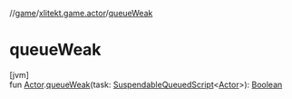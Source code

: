 //[game](../../index.md)/[xlitekt.game.actor](index.md)/[queueWeak](queue-weak.md)

# queueWeak

[jvm]\
fun [Actor](-actor/index.md).[queueWeak](queue-weak.md)(task: [SuspendableQueuedScript](../xlitekt.game.queue/index.md#1908705368%2FClasslikes%2F440369633)&lt;[Actor](-actor/index.md)&gt;): [Boolean](https://kotlinlang.org/api/latest/jvm/stdlib/kotlin/-boolean/index.html)
